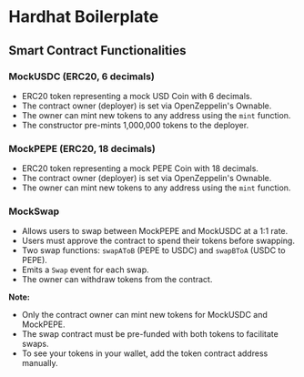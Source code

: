 # Hardhat Boilerplate

## Smart Contract Functionalities

### MockUSDC (ERC20, 6 decimals)

- ERC20 token representing a mock USD Coin with 6 decimals.
- The contract owner (deployer) is set via OpenZeppelin's Ownable.
- The owner can mint new tokens to any address using the `mint` function.
- The constructor pre-mints 1,000,000 tokens to the deployer.

### MockPEPE (ERC20, 18 decimals)

- ERC20 token representing a mock PEPE Coin with 18 decimals.
- The contract owner (deployer) is set via OpenZeppelin's Ownable.
- The owner can mint new tokens to any address using the `mint` function.

### MockSwap

- Allows users to swap between MockPEPE and MockUSDC at a 1:1 rate.
- Users must approve the contract to spend their tokens before swapping.
- Two swap functions: `swapAToB` (PEPE to USDC) and `swapBToA` (USDC to PEPE).
- Emits a `Swap` event for each swap.
- The owner can withdraw tokens from the contract.

**Note:**

- Only the contract owner can mint new tokens for MockUSDC and MockPEPE.
- The swap contract must be pre-funded with both tokens to facilitate swaps.
- To see your tokens in your wallet, add the token contract address manually.
